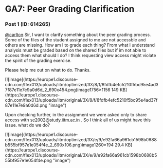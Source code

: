 # GA7: Peer Grading Clarification

### Post 1 (ID: 614265)

[@carlton](/u/carlton) Sir, I want to clarify something about the peer grading
process. Some of the files of the student assigned to me are not accessble and
others are missing. How am I to grade each thing? From what I understand
analysis must be graded based on the shared files but if im not able to access
them what should I do? I think requesting view access might violate the spirit
of the grading exercise.

Please help me out on what to do. Thanks.

[![image](https://europe1.discourse-
cdn.com/flex013/uploads/iitm/optimized/3X/8/f/8fdfb4efc5210f5bc95e4ad37f87e11e7e9a0d6d_2_690x454.png)image1756×1156
149 KB](https://europe1.discourse-
cdn.com/flex013/uploads/iitm/original/3X/8/f/8fdfb4efc5210f5bc95e4ad37f87e11e7e9a0d6d.png
"image")

Upon checking further, in the assignment we were asked only to share access
with se2002@study.iitm.ac.in . So I think all of us might have this issue.
what do we do?

[![image](https://europe1.discourse-
cdn.com/flex013/uploads/iitm/optimized/3X/e/9/e92fa66a961cb1598b0688b555bf957e1e054f4e_2_690x106.png)image1260×194
29.4 KB](https://europe1.discourse-
cdn.com/flex013/uploads/iitm/original/3X/e/9/e92fa66a961cb1598b0688b555bf957e1e054f4e.png
"image")

